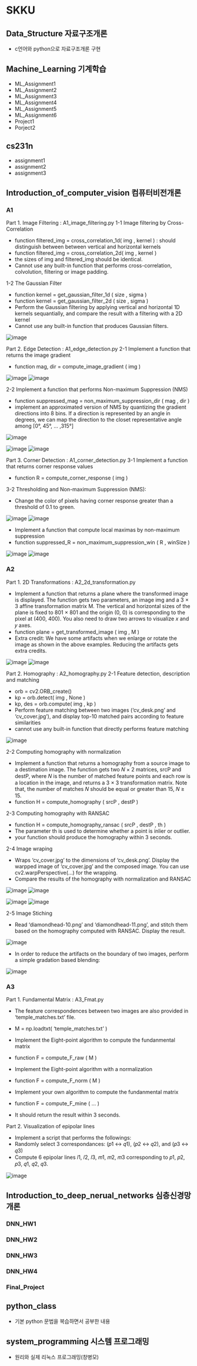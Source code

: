 # SKKU

##  Data_Structure 자료구조개론
- c언어와 python으로 자료구조개론 구현

##  Machine_Learning 기계학습
- ML_Assignment1
- ML_Assignment2
- ML_Assignment3
- ML_Assignment4
- ML_Assignment5
- ML_Assignment6
- Project1
- Porject2

##  cs231n 
- assignment1
- assignment2
- assignment3

##  Introduction_of_computer_vision 컴퓨터비전개론
### A1
Part 1. Image Filtering : A1_image_filtering.py
1-1 Image filtering by Cross-Correlation
- function filtered_img = cross_correlation_1d( img , kernel ) : should distinguish between between vertical and horizontal kernels
- function filtered_img = cross_correlation_2d( img , kernel )
- the sizes of img and filtered_img should be identical. 
- Cannot use any built-in function that performs cross-correlation, colvolution, filtering or image padding. 

1-2 The Gaussian Filter
- function kernel = get_gaussian_filter_1d ( size , sigma )
- function kernel = get_gaussian_filter_2d ( size , sigma )
- Perform the Gaussian filtering by applying vertical and horizontal 1D kernels sequantially, and compare the result with a filtering with a 2D kernel
- Cannot use any built-in function that produces Gaussian filters. 

![image](https://user-images.githubusercontent.com/65997635/125275262-c5779b80-e349-11eb-9743-8767d2af1a39.png)

Part 2. Edge Detection : A1_edge_detection.py
2-1 Implement a function that returns the image gradient
- function mag, dir = compute_image_gradient ( img )

![image](https://user-images.githubusercontent.com/65997635/125275284-cd374000-e349-11eb-9bc1-80347ba505ed.png)
![image](https://user-images.githubusercontent.com/65997635/125275299-d32d2100-e349-11eb-81d6-bed06f4d81dd.png)

2-2 Implement a function that performs Non-maximum Suppression (NMS)
- function suppressed_mag = non_maximum_suppression_dir ( mag , dir )
- implement an approximated version of NMS by quantizing the gradient directions into 8 bins. If a direction is represented by an angle in degrees, we can map the direction to the closet representative angle among [0°, 45°, … ,315°]

![image](https://user-images.githubusercontent.com/65997635/125275321-d88a6b80-e349-11eb-8704-2cba253844af.png)

![image](https://user-images.githubusercontent.com/65997635/125275337-db855c00-e349-11eb-8e5a-48c7c96f4986.png)
![image](https://user-images.githubusercontent.com/65997635/125275351-df18e300-e349-11eb-8106-ef65539c24de.png)

Part 3. Corner Detection : A1_corner_detection.py
3-1 Implement a function that returns corner response values
- function R = compute_corner_response ( img )

3-2 Thresholding and Non-maximum Suppression (NMS): 
- Change the color of pixels having corner response greater than a threshold of 0.1 to green.

![image](https://user-images.githubusercontent.com/65997635/125275366-e2ac6a00-e349-11eb-97b5-92994cff4a38.png)
![image](https://user-images.githubusercontent.com/65997635/125275375-e63ff100-e349-11eb-9d98-69acef063eb4.png)
- Implement a function that compute local maximas by non-maximum suppression
- function suppressed_R = non_maximum_suppression_win ( R , winSize )

![image](https://user-images.githubusercontent.com/65997635/125275394-e9d37800-e349-11eb-83a9-864e6e75ad84.png)
![image](https://user-images.githubusercontent.com/65997635/125275405-ed66ff00-e349-11eb-8a7f-586e39b784cb.png)

### A2
Part 1. 2D Transformations : A2_2d_transformation.py
- Implement a function that returns a plane where the transformed image is displayed. The function gets two parameters, an image img and a 3 × 3 affine transformation matrix M. The vertical and horizontal sizes of the plane is fixed to 801 × 801 and the origin (0, 0) is corresponding to the pixel at (400, 400). You also need to draw two arrows to visualize 𝑥 and 𝑦 axes.
- function plane = get_transformed_image ( img , M )
- Extra credit: We have some artifacts when we enlarge or rotate the image as shown in the above examples. Reducing the artifacts gets extra credits.

![image](https://user-images.githubusercontent.com/65997635/125275431-f8219400-e349-11eb-8748-d6f1dede97b2.png)
![image](https://user-images.githubusercontent.com/65997635/125275448-fbb51b00-e349-11eb-97ac-ee5a6e82a1e3.png)

Part 2. Homography : A2_homography.py
2-1 Feature detection, description and matching
- orb = cv2.ORB_create()
- kp = orb.detect( img , None )
- kp, des = orb.compute( img , kp )
- Perform feature matching between two images (‘cv_desk.png’ and ‘cv_cover.jpg’), and display top-10 matched pairs according to feature similarities
- cannot use any built-in function that directly performs feature matching

![image](https://user-images.githubusercontent.com/65997635/125275462-ff48a200-e349-11eb-8390-4adab3cdf28c.png)

2-2 Computing homography with normalization
- Implement a function that returns a homography from a source image to a destimation image. The function gets two 𝑁 × 2 matrices, srcP and destP, where 𝑁 is the number of matched feature points and each row is a location in the image, and returns a 3 × 3 transformation matrix. Note that, the number of matches 𝑁 should be equal or greater than 15, 𝑁 ≥ 15.
- function H = compute_homography ( srcP , destP )

2-3 Computing homography with RANSAC	
- function H = compute_homography_ransac ( srcP , destP , th )
- The parameter th is used to determine whether a point is inlier or outlier.
- your function should produce the homography within 3 seconds.

2-4 Image wraping
- Wraps ‘cv_cover.jpg’ to the dimensions of ‘cv_desk.png’. Display the warpped image of ‘cv_cover.jpg’ and the composed image. You can use cv2.warpPerspective(...) for the wrapping. 
- Compare the results of the homography with normalization and RANSAC

![image](https://user-images.githubusercontent.com/65997635/125275478-07084680-e34a-11eb-84e7-02590533c6f3.png)
![image](https://user-images.githubusercontent.com/65997635/125275487-0b346400-e34a-11eb-8649-27141eed9a80.png)

![image](https://user-images.githubusercontent.com/65997635/125275495-0ec7eb00-e34a-11eb-9276-29a0fce4a5db.png)
![image](https://user-images.githubusercontent.com/65997635/125275507-15566280-e34a-11eb-9737-6bf3ee6ca028.png)

2-5 Image Stiching
- Read ‘diamondhead-10.png’ and ‘diamondhead-11.png’, and stitch them based on the homography computed with RANSAC. Display the result.

![image](https://user-images.githubusercontent.com/65997635/125275524-1ab3ad00-e34a-11eb-9090-e5c6e22bf2a4.png)

- In order to reduce the artifacts on the boundary of two images, perform a simple gradation based blending:

![image](https://user-images.githubusercontent.com/65997635/125275531-1e473400-e34a-11eb-8adb-d0350d931aa1.png)

### A3
Part 1. Fundamental Matrix : A3_Fmat.py
- The feature correspondences between two images are also provided in ‘temple_matches.txt’ file.
- M = np.loadtxt( ‘temple_matches.txt’ )

- Implement the Eight-point algorithm to compute the fundanmental matrix
- function F = compute_F_raw ( M )

- Implement the Eight-point algorithm with a normalization
- function F = compute_F_norm ( M )

- Implement your own algorithm to compute the fundanmental matrix
- function F = compute_F_mine ( ... )
- It should return the result within 3 seconds.

Part 2. Visualization of epipolar lines
- Implement a script that performs the followings:
- Randomly select 3 correspondances: (𝑝1 ↔ 𝑞1), (𝑝2 ↔ 𝑞2), and (𝑝3 ↔ 𝑞3)
- Compute 6 epipolar lines 𝑙1, 𝑙2, 𝑙3, 𝑚1, 𝑚2, 𝑚3 corresponding to 𝑝1, 𝑝2, 𝑝3, 𝑞1, 𝑞2, 𝑞3.

![image](https://user-images.githubusercontent.com/65997635/125275544-21dabb00-e34a-11eb-938c-a673ea84bf75.png)


##  Introduction_to_deep_nerual_networks 심층신경망개론
### DNN_HW1
### DNN_HW2
### DNN_HW3
### DNN_HW4
### Final_Project

##  python_class
- 기본 python 문법을 복습하면서 공부한 내용

##  system_programming 시스템 프로그래밍
- 원리와 실제 리눅스 프로그래밍(창병모)

